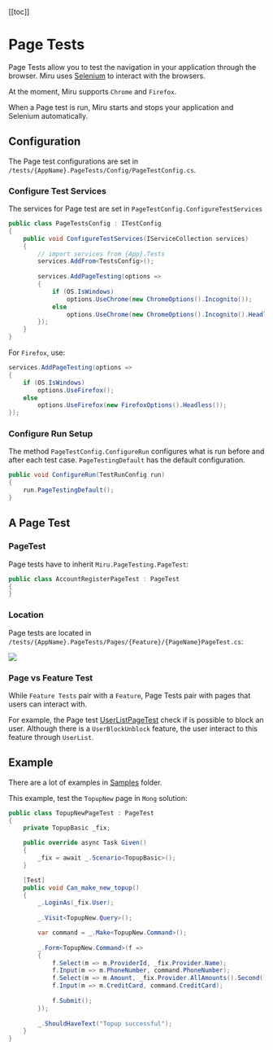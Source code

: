 <!-- 
Page Tests
  what is it? [OK]
  selenium: firefox, chrome [OK]
  run: start server, start selenium [OK]
Configuration
  configure test services [OK]
    browsers [OK]
  configure run
A Page Test
  : pagetest [OK]
  location [OK]
  feature vs page
     e.g. active inactive user
  TODO: what to test: UI, visit links, form, text
TODO: Navigating
TODO: Assert
TODO: Running
TODO: Failed Tests
  screenshot, html, url
-->

[[toc]]

# Page Tests

Page Tests allow you to test the navigation in your application through the browser. Miru uses [Selenium](https://www.selenium.dev/) to interact with the browsers.

At the moment, Miru supports `Chrome` and `Firefox`.

When a Page test is run, Miru starts and stops your application and Selenium automatically.

## Configuration

The Page test configurations are set in `/tests/{AppName}.PageTests/Config/PageTestConfig.cs`.

### Configure Test Services

The services for Page test are set in `PageTestConfig.ConfigureTestServices`

```csharp
public class PageTestsConfig : ITestConfig
{
    public void ConfigureTestServices(IServiceCollection services)
    {
        // import services from {App}.Tests
        services.AddFrom<TestsConfig>();
        
        services.AddPageTesting(options =>
        {
            if (OS.IsWindows)
                options.UseChrome(new ChromeOptions().Incognito());
            else
                options.UseChrome(new ChromeOptions().Incognito().Headless());
        });
    }
}
```

For `Firefox`, use:

```csharp
services.AddPageTesting(options =>
{
    if (OS.IsWindows)
        options.UseFirefox();
    else
        options.UseFirefox(new FirefoxOptions().Headless()); 
});
```

### Configure Run Setup

The method `PageTestConfig.ConfigureRun` configures what is run before and after each test case. `PageTestingDefault` has the default configuration.

```csharp
public void ConfigureRun(TestRunConfig run)
{
    run.PageTestingDefault();
}
```

## A Page Test

### PageTest

Page tests have to inherit `Miru.PageTesting.PageTest`:

```csharp
public class AccountRegisterPageTest : PageTest
{
}
```

### Location

Page tests are located in `/tests/{AppName}.PageTests/Pages/{Feature}/{PageName}PageTest.cs`:

![](/PageTests-Solution.png)

### Page vs Feature Test

While `Feature Tests` pair with a `Feature`, Page Tests pair with pages that users can interact with.

For example, the Page test [UserListPageTest](/samples/Mong/tests/Mong.PageTests/Pages/Admin/) check if is possible to block an user. Although there is a `UserBlockUnblock` feature, the user interact to this feature through `UserList`.

## Example

There are a lot of examples in [Samples](https://github.com/joaofx/miru/tree/master/samples) folder.

This example, test the `TopupNew` page in `Mong` solution:

```csharp
public class TopupNewPageTest : PageTest
{
    private TopupBasic _fix;

    public override async Task Given()
    {
        _fix = await _.Scenario<TopupBasic>();
    }

    [Test]
    public void Can_make_new_topup()
    {
        _.LoginAs(_fix.User);
        
        _.Visit<TopupNew.Query>();

        var command = _.Make<TopupNew.Command>();
        
        _.Form<TopupNew.Command>(f =>
        {
            f.Select(m => m.ProviderId, _fix.Provider.Name);
            f.Input(m => m.PhoneNumber, command.PhoneNumber);
            f.Select(m => m.Amount, _fix.Provider.AllAmounts().Second());
            f.Input(m => m.CreditCard, command.CreditCard);
            
            f.Submit();
        });
        
        _.ShouldHaveText("Topup successful");
    }
}
```


